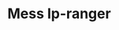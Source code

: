 # Mess Ip-ranger
<a href="https://i.ibb.co/fqwyC4q/ip-ranger.png" alt="simple-ip-ranger" border="0" /></a>
